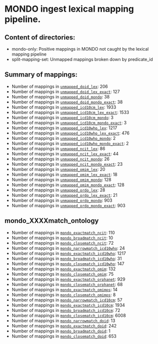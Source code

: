 # MONDO ingest lexical mapping pipeline.
## Content of directories:
* mondo-only: Positive mappings in MONDO not caught by the lexical mapping pipeline
* split-mapping-set: Unmapped mappings broken down by predicate_id
## Summary of mappings:
 * Number of mappings in [`unmapped_doid_lex`](unmapped_doid_lex.tsv): 206
 * Number of mappings in [`unmapped_doid_lex_exact`](unmapped_doid_lex.tsv): 127
 * Number of mappings in [`unmapped_doid_mondo`](mondo-only/unmapped_doid_mondo.tsv): 38
 * Number of mappings in [`unmapped_doid_mondo_exact`](mondo-only/unmapped_doid_mondo.tsv): 38
 * Number of mappings in [`unmapped_icd10cm_lex`](unmapped_icd10cm_lex.tsv): 1933
 * Number of mappings in [`unmapped_icd10cm_lex_exact`](unmapped_icd10cm_lex.tsv): 1533
 * Number of mappings in [`unmapped_icd10cm_mondo`](mondo-only/unmapped_icd10cm_mondo.tsv): 3
 * Number of mappings in [`unmapped_icd10cm_mondo_exact`](mondo-only/unmapped_icd10cm_mondo.tsv): 3
 * Number of mappings in [`unmapped_icd10who_lex`](unmapped_icd10who_lex.tsv): 1217
 * Number of mappings in [`unmapped_icd10who_lex_exact`](unmapped_icd10who_lex.tsv): 476
 * Number of mappings in [`unmapped_icd10who_mondo`](mondo-only/unmapped_icd10who_mondo.tsv): 2
 * Number of mappings in [`unmapped_icd10who_mondo_exact`](mondo-only/unmapped_icd10who_mondo.tsv): 2
 * Number of mappings in [`unmapped_ncit_lex`](unmapped_ncit_lex.tsv): 86
 * Number of mappings in [`unmapped_ncit_lex_exact`](unmapped_ncit_lex.tsv): 44
 * Number of mappings in [`unmapped_ncit_mondo`](mondo-only/unmapped_ncit_mondo.tsv): 26
 * Number of mappings in [`unmapped_ncit_mondo_exact`](mondo-only/unmapped_ncit_mondo.tsv): 23
 * Number of mappings in [`unmapped_omim_lex`](unmapped_omim_lex.tsv): 20
 * Number of mappings in [`unmapped_omim_lex_exact`](unmapped_omim_lex.tsv): 18
 * Number of mappings in [`unmapped_omim_mondo`](mondo-only/unmapped_omim_mondo.tsv): 128
 * Number of mappings in [`unmapped_omim_mondo_exact`](mondo-only/unmapped_omim_mondo.tsv): 128
 * Number of mappings in [`unmapped_ordo_lex`](unmapped_ordo_lex.tsv): 28
 * Number of mappings in [`unmapped_ordo_lex_exact`](unmapped_ordo_lex.tsv): 21
 * Number of mappings in [`unmapped_ordo_mondo`](mondo-only/unmapped_ordo_mondo.tsv): 903
 * Number of mappings in [`unmapped_ordo_mondo_exact`](mondo-only/unmapped_ordo_mondo.tsv): 903
## mondo_XXXXmatch_ontology
 * Number of mappings in [`mondo_exactmatch_ncit`](split-mapping-set/mondo_exactmatch_ncit.tsv): 110
 * Number of mappings in [`mondo_broadmatch_ncit`](split-mapping-set/mondo_broadmatch_ncit.tsv): 10
 * Number of mappings in [`mondo_closematch_ncit`](split-mapping-set/mondo_closematch_ncit.tsv): 72
 * Number of mappings in [`mondo_narrowmatch_icd10who`](split-mapping-set/mondo_narrowmatch_icd10who.tsv): 24
 * Number of mappings in [`mondo_exactmatch_icd10who`](split-mapping-set/mondo_exactmatch_icd10who.tsv): 1217
 * Number of mappings in [`mondo_broadmatch_icd10who`](split-mapping-set/mondo_broadmatch_icd10who.tsv): 31
 * Number of mappings in [`mondo_closematch_icd10who`](split-mapping-set/mondo_closematch_icd10who.tsv): 147
 * Number of mappings in [`mondo_exactmatch_omim`](split-mapping-set/mondo_exactmatch_omim.tsv): 132
 * Number of mappings in [`mondo_closematch_omim`](split-mapping-set/mondo_closematch_omim.tsv): 75
 * Number of mappings in [`mondo_exactmatch_orphanet`](split-mapping-set/mondo_exactmatch_orphanet.tsv): 929
 * Number of mappings in [`mondo_closematch_orphanet`](split-mapping-set/mondo_closematch_orphanet.tsv): 68
 * Number of mappings in [`mondo_exactmatch_omimps`](split-mapping-set/mondo_exactmatch_omimps.tsv): 14
 * Number of mappings in [`mondo_closematch_omimps`](split-mapping-set/mondo_closematch_omimps.tsv): 8
 * Number of mappings in [`mondo_narrowmatch_icd10cm`](split-mapping-set/mondo_narrowmatch_icd10cm.tsv): 57
 * Number of mappings in [`mondo_exactmatch_icd10cm`](split-mapping-set/mondo_exactmatch_icd10cm.tsv): 1934
 * Number of mappings in [`mondo_broadmatch_icd10cm`](split-mapping-set/mondo_broadmatch_icd10cm.tsv): 72
 * Number of mappings in [`mondo_closematch_icd10cm`](split-mapping-set/mondo_closematch_icd10cm.tsv): 6008
 * Number of mappings in [`mondo_narrowmatch_doid`](split-mapping-set/mondo_narrowmatch_doid.tsv): 13
 * Number of mappings in [`mondo_exactmatch_doid`](split-mapping-set/mondo_exactmatch_doid.tsv): 242
 * Number of mappings in [`mondo_broadmatch_doid`](split-mapping-set/mondo_broadmatch_doid.tsv): 1
 * Number of mappings in [`mondo_closematch_doid`](split-mapping-set/mondo_closematch_doid.tsv): 653

